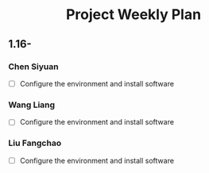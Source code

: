 # <center>Project Weekly Plan</center>

## 1.16-
### Chen Siyuan
- [ ] Configure the environment and install software
### Wang Liang
- [ ] Configure the environment and install software
### Liu Fangchao
- [ ] Configure the environment and install software
